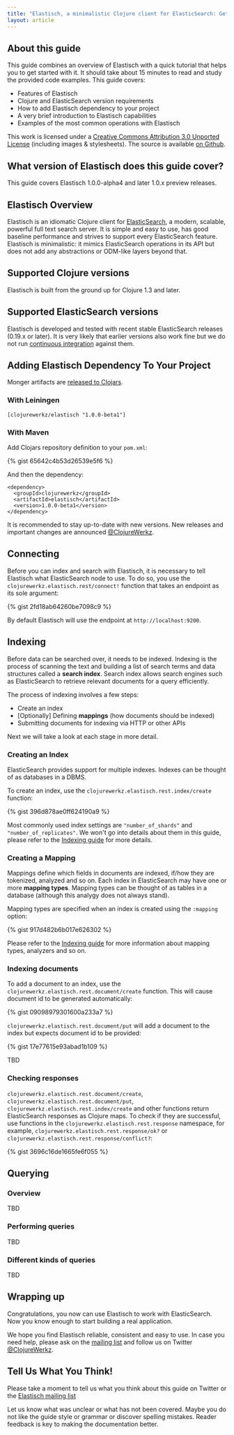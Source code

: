 ```yaml
---
title: "Elastisch, a minimalistic Clojure client for ElasticSearch: Getting Started with ElasticSearch and Clojure"
layout: article
---
```


## About this guide

This guide combines an overview of Elastisch with a quick tutorial that helps you to get started with it.
It should take about 15 minutes to read and study the provided code examples. This guide covers:

 * Features of Elastisch
 * Clojure and ElasticSearch version requirements
 * How to add Elastisch dependency to your project
 * A very brief introduction to Elastisch capabilities
 * Examples of the most common operations with Elastisch

This work is licensed under a <a rel="license" href="http://creativecommons.org/licenses/by/3.0/">Creative Commons Attribution 3.0 Unported License</a> (including images & stylesheets). The source is available [on Github](https://github.com/clojurewerkz/elastisch.docs).


## What version of Elastisch does this guide cover?

This guide covers Elastisch 1.0.0-alpha4 and later 1.0.x preview releases.



## Elastisch Overview

Elastisch is an idiomatic Clojure client for [ElasticSearch](http://elasticsearch.org/), a modern, scalable, powerful full text search server. It is simple and easy to use,
has good baseline performance and strives to support every ElasticSearch feature. Elastisch is minimalistic: it mimics ElasticSearch operations in its API but does not add
any abstractions or  ODM-like layers beyond that.


## Supported Clojure versions

Elastisch is built from the ground up for Clojure 1.3 and later.


## Supported ElasticSearch versions

Elastisch is developed and tested with recent stable ElasticSearch releases (0.19.x or later). It is very likely that earlier versions also work fine but we do not run
[continuous integration](http://travis-ci.org/#!/clojurewerkz/elastisch) against them.


## Adding Elastisch Dependency To Your Project

Monger artifacts are [released to Clojars](https://clojars.org/clojurewerkz/elastisch).

### With Leiningen

    [clojurewerkz/elastisch "1.0.0-beta1"]

### With Maven

Add Clojars repository definition to your `pom.xml`:

{% gist 65642c4b53d26539e5f6 %}

And then the dependency:

    <dependency>
      <groupId>clojurewerkz</groupId>
      <artifactId>elastisch</artifactId>
      <version>1.0.0-beta1</version>
    </dependency>

It is recommended to stay up-to-date with new versions. New releases and important changes are announced [@ClojureWerkz](http://twitter.com/ClojureWerkz).



## Connecting

Before you can index and search with Elastisch, it is necessary to tell Elastisch what ElasticSearch node to use. To do so, you use the `clojurewerkz.elastisch.rest/connect!`
function that takes an endpoint as its sole argument:

{% gist 2fd18ab64260be7098c9 %}

By default Elastisch will use the endpoint at `http://localhost:9200`.


## Indexing

Before data can be searched over, it needs to be indexed. Indexing is the process of scanning the text and building a list of search terms and data structures
called a **search index**. Search index allows search engines such as ElasticSearch to retrieve relevant documents for a query efficiently.

The process of indexing involves a few steps:

 * Create an index
 * [Optionally] Defining **mappings** (how documents should be indexed)
 * Submitting documents for indexing via HTTP or other APIs

Next we will take a look at each stage in more detail.


### Creating an Index

ElasticSearch provides support for multiple indexes. Indexes can be thought of as databases in a DBMS. 

To create an index, use the `clojurewerkz.elastisch.rest.index/create` function:

{% gist 396d878ae0ff624190a9 %}

Most commonly used index settings are `"number_of_shards"` and `"number_of_replicates"`. We won't go into details about them in this guide,
please refer to the [Indexing guide](/articles/indexing.html) for more details.



### Creating a Mapping

Mappings define which fields in documents are indexed, if/how they are tokenized, analyzed and so on. Each index in ElasticSearch may have one or more
**mapping types**. Mapping types can be thought of as tables in a database (although this analygy does not always stand).

Mapping types are specified when an index is created using the `:mapping` option:

{% gist 917d482b6b017e626302 %}

Please refer to the [Indexing guide](/articles/indexing.html) for more information about mapping types, analyzers and so on.



### Indexing documents

To add a document to an index, use the `clojurewerkz.elastisch.rest.document/create` function. This will cause document id to be generated
automatically:

{% gist 09098979301600a233a7 %}

`clojurewerkz.elastisch.rest.document/put` will add a document to the index but expects document id to be provided:

{% gist 17e77615e93abad1b109 %}

TBD


### Checking responses

`clojurewerkz.elastisch.rest.document/create`, `clojurewerkz.elastisch.rest.document/put`, `clojurewerkz.elastisch.rest.index/create` and other functions
return ElasticSearch responses as Clojure maps. To check if they are successful, use functions in the `clojurewerkz.elastisch.rest.response` namespace,
for example, `clojurewerkz.elastisch.rest.response/ok?` or `clojurewerkz.elastisch.rest.response/conflict?`:

{% gist 3696c16de1665fe6f055 %}



## Querying

### Overview

TBD


### Performing queries

TBD


### Different kinds of queries

TBD



## Wrapping up

Congratulations, you now can use Elastisch to work with ElasticSearch. Now you know enough to start building a real application.

We hope you find Elastisch reliable, consistent and easy to use. In case you need help, please ask on the [mailing list](https://groups.google.com/forum/#!forum/clojure-elasticsearch)
and follow us on Twitter [@ClojureWerkz](http://twitter.com/ClojureWerkz).


## Tell Us What You Think!

Please take a moment to tell us what you think about this guide on Twitter or the [Elastisch mailing list](https://groups.google.com/forum/#!forum/clojure-elasticsearch)

Let us know what was unclear or what has not been covered. Maybe you do not like the guide style or grammar or discover spelling mistakes. Reader feedback is key to making the
documentation better.
